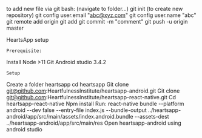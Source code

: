 to add new file via git bash:
(navigate to folder...)
git init (to create new repository)
git config user.email "abc@xyz.com"
git config user.name "abc"
git remote add origin <link on github>
git add <subfolder directory name>
git commit -m "comment"
git push -u origin master

HeartsApp setup


    Prerequisite:

Install Node >11
Git
Android studio 3.4.2
    

    Setup
Create a folder heartsapp
cd heartsapp 
Git clone git@github.com:HeartfulnessInstitute/heartsapp-android.git
Git clone git@github.com:HeartfulnessInstitute/heartsapp-react-native.git
Cd heartsapp-react-native
Npm install
Run:   react-native bundle --platform android --dev false --entry-file index.js --bundle-output ../heartsapp-android/app/src/main/assets/index.android.bundle --assets-dest ../heartsapp-android/app/src/main/res
Open heartsapp-android using android studio
